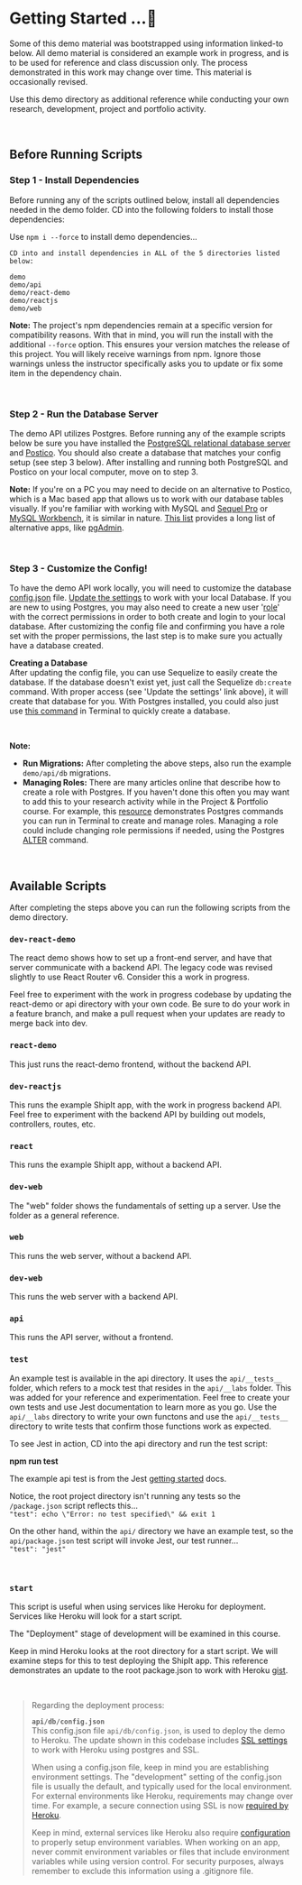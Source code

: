 # Getting Started ...🚀

Some of this demo material was bootstrapped using information linked-to below. All demo material is considered an example work in progress, and is to be used for reference and class discussion only. The process demonstrated in this work may change over time. This material is occasionally revised. 

Use this demo directory as additional reference while conducting your own research, development, project and portfolio activity.  

<br>

## Before Running Scripts 

### Step 1 - Install Dependencies

Before running any of the scripts outlined below, install all dependencies needed in the demo folder. CD into the following folders to install those dependencies:  

Use `npm i --force` to install demo dependencies...

```
CD into and install dependencies in ALL of the 5 directories listed below: 

demo
demo/api  
demo/react-demo  
demo/reactjs  
demo/web  
```

**Note:** The project's npm dependencies remain at a specific version for compatibility reasons. With that in mind, you will run the install with the additional `--force` option. This ensures your version matches the release of this project. You will likely receive warnings from npm. Ignore those warnings unless the instructor specifically asks you to update or fix some item in the dependency chain.

<br>

### Step 2 - Run the Database Server
The demo API utilizes Postgres. Before running any of the example scripts below be sure you have installed the [PostgreSQL relational database server](https://www.postgresql.org/) and [Postico](https://eggerapps.at/postico/). You should also create a database that matches your config setup (see step 3 below). After installing and running both PostgreSQL and Postico on your local computer, move on to step 3. 

**Note:** If you're on a PC you may need to decide on an alternative to Postico, which is a Mac based app that allows us to work with our database tables visually. If you're familiar with working with MySQL and [Sequel Pro](https://sequelpro.com/) or [MySQL Workbench](https://dev.mysql.com/doc/workbench/en/wb-intro.html), it is similar in nature. [This list](https://www.postgresql.org/download/products/1-administrationdevelopment-tools/) provides a long list of alternative apps, like [pgAdmin](https://www.pgadmin.org/). 


<br>

### Step 3 - Customize the Config!
To have the demo API work locally, you will need to customize the database [config.json](./api/db/config.json) file. [Update the settings](https://sequelize.org/docs/v7/other-topics/migrations/#configuration) to work with your local Database. If you are new to using Postgres, you may also need to create a new user '[role](https://www.postgresql.org/docs/current/sql-createrole.html)' with the correct permissions in order to both create and login to your local database. After customizing the config file and confirming you have a role set with the proper permissions, the last step is to make sure you actually have a database created. 


**Creating a Database**  
After updating the config file, you can use Sequelize to easily create the database. If the database doesn't exist yet, just call the Sequelize `db:create` command. With proper access (see 'Update the settings' link above), it will create that database for you. With Postgres installed, you could also just use [this command](https://www.postgresql.org/docs/current/tutorial-createdb.html) in Terminal to quickly create a database.   

<br>

**Note:** 

* **Run Migrations:** After completing the above steps, also run the example `demo/api/db` migrations. 
* **Managing Roles:** There are many articles online that describe how to create a role with Postgres. If you haven't done this often you may want to add this to your research activity while in the Project & Portfolio course. For example, this [resource](https://www.postgresqltutorial.com/postgresql-administration/postgresql-roles/) demonstrates Postgres commands you can run in Terminal to create and manage roles. Managing a role could include changing role permissions if needed, using the Postgres [ALTER](https://www.postgresql.org/docs/current/sql-alterrole.html) command.   


<br>


## Available Scripts

After completing the steps above you can run the following scripts from the demo directory.

### `dev-react-demo`
The react demo shows how to set up a front-end server, and have that server communicate with a backend API. The legacy code was revised slightly to use React Router v6. Consider this a work in progress. 

Feel free to experiment with the work in progress codebase by updating the react-demo or api directory with your own code. Be sure to do your work in a feature branch, and make a pull request when your updates are ready to merge back into dev. 

### `react-demo`
This just runs the react-demo frontend, without the backend API.

### `dev-reactjs`
This runs the example ShipIt app, with the work in progress backend API. Feel free to experiment with the backend API by building out models, controllers, routes, etc. 

### `react`
This runs the example ShipIt app, without a backend API. 

### `dev-web`
The "web" folder shows the fundamentals of setting up a server. Use the folder as a general reference. 

### `web`
This runs the web server, without a backend API.

### `dev-web`
This runs the web server with a backend API. 

### `api`
This runs the API server, without a frontend.


### `test`
An example test is available in the api directory. It uses the `api/__tests__` folder, which refers to a mock test that resides in the `api/__labs` folder. This was added for your reference and experimentation. Feel free to create your own tests and use Jest documentation to learn more as you go. Use the `api/__labs` directory to write your own functons and use the `api/__tests__` directory to write tests that confirm those functions work as expected.  

To see Jest in action, CD into the api directory and run the test script:   

**npm run test** 

The example api test is from the Jest [getting started](https://jestjs.io/docs/getting-started) docs.   

Notice, the root project directory isn't running any tests so the `/package.json` script reflects this...     
`"test": echo \"Error: no test specified\" && exit 1`  

On the other hand, within the `api/` directory we have an example test, so the `api/package.json` test script will invoke Jest, our test runner...    
`"test": "jest"`

<br> 

### `start`
This script is useful when using services like Heroku for deployment. Services like Heroku will look for a start script. 

The "Deployment" stage of development will be examined in this course. 

Keep in mind Heroku looks at the root directory for a start script. We will examine steps for this to test deploying the ShipIt app. This reference demonstrates an update to the root package.json to work with Heroku [gist](https://gist.github.com/eMediaLab/48091c02292659a3b09b7f9c0d39a3ab). 

<br>

> Regarding the deployment process:    
>
>**`api/db/config.json`**   
This config.json file `api/db/config.json`, is used to deploy the demo to Heroku. The update shown in this codebase includes [SSL settings](https://devcenter.heroku.com/articles/connecting-heroku-postgres#connecting-in-node-js) to work with Heroku using postgres and SSL. 
>
>When using a config.json file, keep in mind you are establishing environment settings. The "development" setting of the config.json file is usually the default, and typically used for the local environment. For external environments like Heroku, requirements may change over time. For example, a secure connection using SSL is now [required by Heroku](https://devcenter.heroku.com/changelog-items/2035). 
>
>Keep in mind, external services like Heroku also require [configuration](https://devcenter.heroku.com/articles/config-vars) to properly setup environment variables. When working on an app, never commit environment variables or files that include environment variables while using version control. For security purposes, always remember to exclude this information using a .gitignore file.

